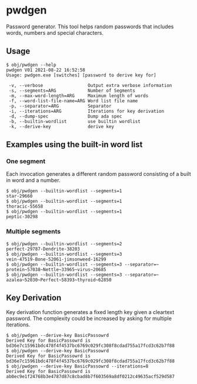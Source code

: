 # pwdgen

Password generator. This tool helps random passwords that includes words, numbers and
special characters.

## Usage
```
$ obj/pwdgen --help
pwdgen V01 2021-08-22 16:52:58
Usage: pwdgen.exe [switches] [password to derive key for]

 -v, --verbose                 Output extra verbose information
 -s, --segments=ARG            Number of Segments
 -m, --max-word-length=ARG     Maximum length of words
 -f, --word-list-file-name=ARG Word list file name
 -p, --separator=ARG           Separator
 -i, --iterations=ARG          Iterations for key derivation
 -d, --dump-spec               Dump ada spec
 -b, --builtin-wordlist        use builtin wordlist
 -k, --derive-key              derive key

```

## Examples using the built-in word list

### One segment
Each invocation generates a different random password consisting of a built in word and a number.
```
$ obj/pwdgen --builtin-wordlist --segments=1
star-29660
$ obj/pwdgen --builtin-wordlist --segments=1
thoracic-55658
$ obj/pwdgen --builtin-wordlist --segments=1
peptic-30298

```
### Multiple segments
```
$ obj/pwdgen --builtin-wordlist --segments=2
perfect-29787-Dendrite-38203
$ obj/pwdgen --builtin-wordlist --segments=3
vein-47519-Bone-52061-jimsonweed-16299
$ obj/pwdgen --builtin-wordlist --segments=3 --separator=~
protein~57038~Nettle~33965~virus~20685
$ obj/pwdgen --builtin-wordlist --segments=3 --separator=~
azalea~52030~Perfect~58393~thyroid~62850

```

## Key Derivation

Key derivation function generates a fixed length key given a cleartext password. The complexity
could be increased by asking for multiple iterations.

```
$ obj/pwdgen --derive-key BasicPassowrd
Derived Key for BasicPassowrd is
bd36e7c15961bdc478f4f4537bc6769c029fc308f8cdad755a17fcd3c62b7f88
$ obj/pwdgen --derive-key BasicPassowrd
Derived Key for BasicPassowrd is
bd36e7c15961bdc478f4f4537bc6769c029fc308f8cdad755a17fcd3c62b7f88
$ obj/pwdgen --derive-key BasicPassowrd --iterations=8
Derived Key for BasicPassowrd is
ab0ec9e1f24768b3e4787d87c8cbad8b7f603569a8df0212c49635acf529d587
```
